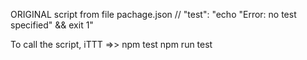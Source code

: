 


ORIGINAL script from file pachage.json
    // "test": "echo \"Error: no test specified\" && exit 1"

To call the script, iTTT =>>    npm test
                                npm run test

